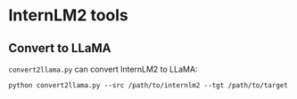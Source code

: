 # InternLM2 tools

## Convert to LLaMA

`convert2llama.py` can convert InternLM2 to LLaMA:

```
python convert2llama.py --src /path/to/internlm2 --tgt /path/to/target
```
